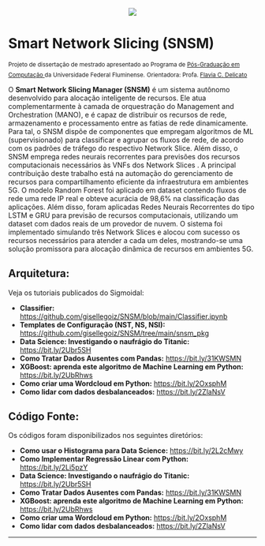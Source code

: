 <p align="center">
  <img src="banner.png" >
</p>

# Smart Network Slicing (SNSM)
<sub>Projeto de dissertação de mestrado apresentado ao Programa de [Pós-Graduação em Computação ](https://www.ic.uff.br/) da Universidade Federal Fluminense.</sub>
<sub>Orientadora: Profa. [Flavia C. Delicato](https://sites.google.com/view/professorflaviadelicato/home) </sub>
</p>

O **Smart Network Slicing Manager (SNSM)** é um sistema autônomo desenvolvido para alocação inteligente de recursos. Ele atua complementarmente à camada de orquestração do Management and Orchestration (MANO), e é capaz de distribuir os recursos de rede, armazenamento e processamento entre as fatias de rede dinamicamente. Para tal, o SNSM dispõe de componentes que empregam algoritmos de ML (supervisionado) para classificar e agrupar os fluxos de rede, de acordo com os padrões de tráfego do respectivo Network Slice. Além disso, o SNSM emprega redes neurais recorrentes para previsões dos recursos computacionais necessários às VNFs dos Network Slices . A principal contribuição deste trabalho está na automação do gerenciamento de recursos para compartilhamento eficiente da infraestrutura em ambientes 5G. O modelo Random Forest foi aplicado em dataset contendo fluxos de rede uma rede IP real e obteve acurácia de 98,6% na classificação das aplicações. Além disso, foram aplicadas Redes Neurais Recorrentes do tipo LSTM e GRU para previsão de recursos computacionais, utilizando um dataset com dados reais de um provedor de nuvem. O sistema foi implementado simulando três Network Slices e alocou com sucesso os recursos necessários para atender a cada um deles, mostrando-se uma solução promissora para alocação dinâmica de recursos em ambientes 5G.
  
## Arquitetura:
Veja os tutoriais publicados do Sigmoidal:

* **Classifier:** https://github.com/gisellegoiz/SNSM/blob/main/Classifier.ipynb
* **Templates de Configuração (NST, NS, NSI):** https://github.com/gisellegoiz/SNSM/tree/main/snsm_pkg
* **Data Science: Investigando o naufrágio do Titanic:** https://bit.ly/2Ubr5SH
* **Como Tratar Dados Ausentes com Pandas:** https://bit.ly/31KWSMN
* **XGBoost: aprenda este algoritmo de Machine Learning em Python:** https://bit.ly/2UbRhws
* **Como criar uma Wordcloud em Python:** https://bit.ly/2OxsphM
* **Como lidar com dados desbalanceados:** https://bit.ly/2ZlaNsV


## Código Fonte:
Os códigos foram disponibilizados nos seguintes diretórios:

* **Como usar o Histograma para Data Science:** https://bit.ly/2L2cMwy
* **Como Implementar Regressão Linear com Python:** https://bit.ly/2Li5pzY
* **Data Science: Investigando o naufrágio do Titanic:** https://bit.ly/2Ubr5SH
* **Como Tratar Dados Ausentes com Pandas:** https://bit.ly/31KWSMN
* **XGBoost: aprenda este algoritmo de Machine Learning em Python:** https://bit.ly/2UbRhws
* **Como criar uma Wordcloud em Python:** https://bit.ly/2OxsphM
* **Como lidar com dados desbalanceados:** https://bit.ly/2ZlaNsV

---


